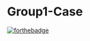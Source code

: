 # Group1-Case
[![forthebadge](https://forthebadge.com/images/badges/made-with-crayons.svg)](https://forthebadge.com)
